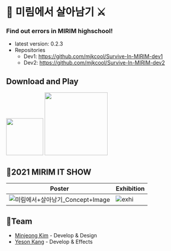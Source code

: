 # 👾 미림에서 살아남기 ⚔
### Find out errors in MIRIM highschool!
* latest version: 0.2.3
* Repositories 
  * Dev1: https://github.com/mjkcool/Survive-In-MIRIM-dev1
  * Dev2: https://github.com/mjkcool/Survive-In-MIRIM-dev2

## Download and Play
<img width="100" src="https://user-images.githubusercontent.com/53461080/125166562-259a0080-e1d7-11eb-9ca4-5779de8f55dd.png"></img>
<a target="blank_" href="https://play.google.com/store/apps/details?id=kr.hs.emirim.surviveinmirim"> <img width="170" src="https://user-images.githubusercontent.com/53461080/110714513-de126080-8246-11eb-9e35-add97a26accd.png"></img></a>


## 🎉2021 MIRIM IT SHOW 
|Poster|Exhibition|
|------|----------|
|![미림에서+살아남기_Concept+Image](https://user-images.githubusercontent.com/53461080/125166269-c8517f80-e1d5-11eb-8793-0cb0801b81e8.png)|![exhi](https://user-images.githubusercontent.com/53461080/125166474-ba502e80-e1d6-11eb-9c2d-13cc12bbf46b.jpg)|

## 🤝Team
* [Minjeong Kim](https://github.com/mjkcool) - Develop & Design
* [Yeson Kang](https://github.com/kangyeson) - Develop & Effects
